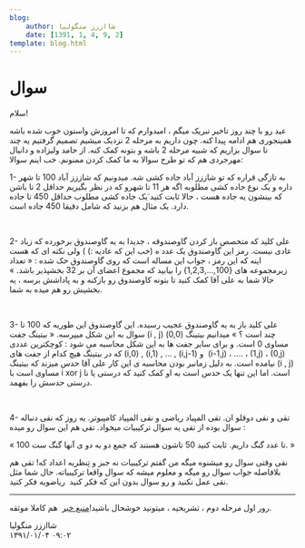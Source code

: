 ```yaml
---
blog:
    author: شااززز منگولیا
    date: [1391, 1, 4, 9, 2]
template: blog.html
---
```

# سوال

<div class="cnt">
سلام!<p></p>
<p>عید رو با چند روز تاخیر تبریک میگم ، امیدوارم که تا امروزش واستون خوب شده باشه همینجوری هم ادامه پیدا کنه. چون داریم به مرحله 2 نزدیک میشیم تصمیم گرفتیم یه چند تا سوال بزاریم که شبیه مرحله 2 باشه و بتونه کمک کنه. از حامد ولیزاده و دانیال مهرجردی هم که تو طرح سوالا به ما کمک کردن ممنونم. خب اینم سوالا:</p>
<p>1- به تازگی قراره که تو شاززز آباد جاده کشی شه. میدونیم که شاززز آباد 100 تا شهر داره و یک نوع جاده کشی مطلوبه اگه هر 11 تا شهرو که در نظر بگیریم حداقل 2 تا باشن که بینشون یه جاده هست ، حالا ثابت کنید َیک جاده کشی مطلوب حداقل 450 تا جاده دارد. یک مثال هم بزنید که شامل دقیقا 450 جاده است.</p>
<p><br/></p>
<p>2- علی کلید که متخصص باز کردن گاوصندوقه ، جدیدا به یه گاوصندوق برخورده که زیاد عادی نیست. رمز این گاوصندوق یک عدد ه (خب این که عادیه :) ) ولی نکته ای که هست اینه که این رمز ، جواب این مساله است که روی گاوصندوق حک شده : « تعداد زیرمجموعه های {100,...,1,2,3} را بیابید که مجموع اعضای آن بر 32 بخشپذیر باشد. » حالا شما به علی آقا کمک کنید تا بتونه کاوصندوق رو بازکنه و به پاداشش برسه ، یه بخشیش رو هم میده به شما.</p>
<p><br/></p>
<p>3- علی کلید باز به یه گاوصندوق عجیب رسیده. این گاوصندوق این طوریه که 100 تا سوال به این شکل میپرسه. « بیتینگ جفت (i , j) چند است ؟ » میدانیم بیتینگ (0,0) مساوی 0 است. و برای سایر جفت ها به این شکل محاسبه می شود : کوچکترین عددی که در بیتینگ هیچ کدام از جفت های (i,0) , (i,1) , ... , (i,j-1) و  (i-1,j) ، .... ، (1,j) ، (0,j) نیامده است. به دلیل زمانبر بودن محاسبه ی این کار علی آقا حدس میزند که بیتینگ (i , j) مساوی است با i xor j است. اما این تنها یک حدس است به او کمک کنید که درستی یا نا درستی حدسش را بفهمد.</p>
<p><br/></p>
<p>4- تقی و نقی دوقلو ان. تقی المپیاد ریاضی و نقی المپیاد کامپیوتر. یه روز که نقی دنباله سوال بوده از تقی یه سوال ترکیبیات میخواد. تقی هم این سوال رو میده :</p>
<p>« 100 تا عدد گنگ داریم. ثابت کنید 50 تاشون هستند که جمع دو به دو ی آنها گنگ ست. »</p>
<p>نقی وقتی سوال رو میشنوه میگه من گفتم ترکیبیات نه جبر و تِنظریه اعداد که! تقی هم بلافاصله جواب سوال رو میگه و معلوم میشه که سوال واقعا ترکیبیاته. حال شما مثل نقی عمل نکنید و رو سوال بدون این که فکر کنید  ریاضویه فکر کنید.</p>
<hr size="2" width="100%"/>
<p>رور اول مرحله دوم ، تشریحیه ، میتونید خوشحال باشید!<a href="http://www.inoi.ir/1391/01/11/%D9%85%D8%B1%D8%AD%D9%84%D9%87%E2%80%8C%DB%8C-%D8%AF%D9%88%D9%85-%D8%B1%D9%88%D8%B2-%D8%A7%D9%88%D9%84/#comments">منبع خبر</a>  هم کاملا موثقه.</p>
</div>

<div class="blog-info">
    <div class="blog-author">شااززز منگولیا</div>
    <div class="blog-date">۱۳۹۱/۰۱/۰۴ ۰۹:۰۲</div>
</div>

